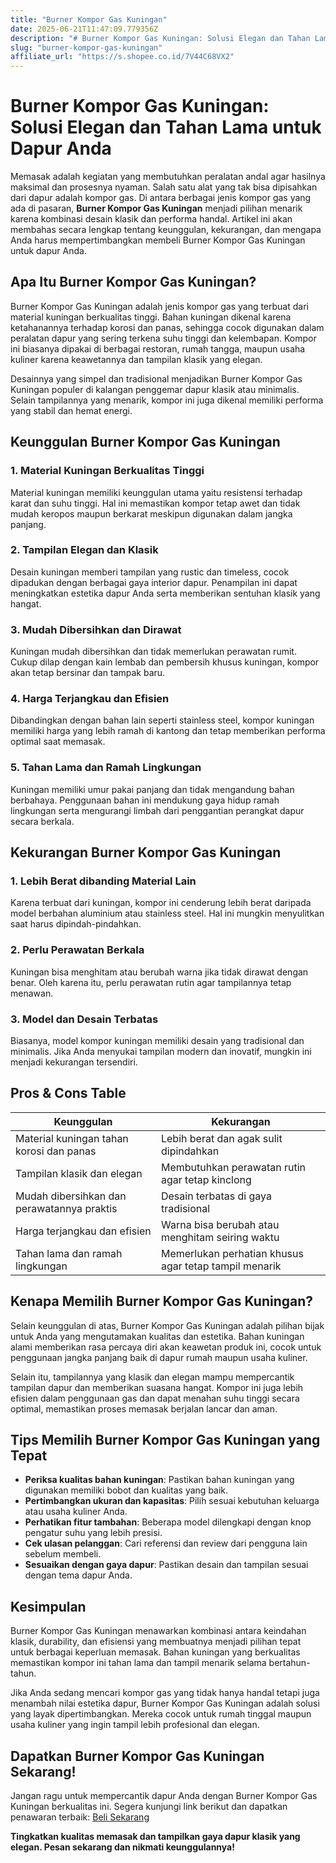 ```yaml
---
title: "Burner Kompor Gas Kuningan"
date: 2025-06-21T11:47:09.779356Z
description: "# Burner Kompor Gas Kuningan: Solusi Elegan dan Tahan Lama untuk Dapur Anda..."
slug: "burner-kompor-gas-kuningan"
affiliate_url: "https://s.shopee.co.id/7V44C68VX2"
---
```

# Burner Kompor Gas Kuningan: Solusi Elegan dan Tahan Lama untuk Dapur Anda

Memasak adalah kegiatan yang membutuhkan peralatan andal agar hasilnya maksimal dan prosesnya nyaman. Salah satu alat yang tak bisa dipisahkan dari dapur adalah kompor gas. Di antara berbagai jenis kompor gas yang ada di pasaran, **Burner Kompor Gas Kuningan** menjadi pilihan menarik karena kombinasi desain klasik dan performa handal. Artikel ini akan membahas secara lengkap tentang keunggulan, kekurangan, dan mengapa Anda harus mempertimbangkan membeli Burner Kompor Gas Kuningan untuk dapur Anda.

## Apa Itu Burner Kompor Gas Kuningan?

Burner Kompor Gas Kuningan adalah jenis kompor gas yang terbuat dari material kuningan berkualitas tinggi. Bahan kuningan dikenal karena ketahanannya terhadap korosi dan panas, sehingga cocok digunakan dalam peralatan dapur yang sering terkena suhu tinggi dan kelembapan. Kompor ini biasanya dipakai di berbagai restoran, rumah tangga, maupun usaha kuliner karena keawetannya dan tampilan klasik yang elegan.

Desainnya yang simpel dan tradisional menjadikan Burner Kompor Gas Kuningan populer di kalangan penggemar dapur klasik atau minimalis. Selain tampilannya yang menarik, kompor ini juga dikenal memiliki performa yang stabil dan hemat energi.

## Keunggulan Burner Kompor Gas Kuningan

### 1. Material Kuningan Berkualitas Tinggi

Material kuningan memiliki keunggulan utama yaitu resistensi terhadap karat dan suhu tinggi. Hal ini memastikan kompor tetap awet dan tidak mudah keropos maupun berkarat meskipun digunakan dalam jangka panjang.

### 2. Tampilan Elegan dan Klasik

Desain kuningan memberi tampilan yang rustic dan timeless, cocok dipadukan dengan berbagai gaya interior dapur. Penampilan ini dapat meningkatkan estetika dapur Anda serta memberikan sentuhan klasik yang hangat.

### 3. Mudah Dibersihkan dan Dirawat

Kuningan mudah dibersihkan dan tidak memerlukan perawatan rumit. Cukup dilap dengan kain lembab dan pembersih khusus kuningan, kompor akan tetap bersinar dan tampak baru.

### 4. Harga Terjangkau dan Efisien

Dibandingkan dengan bahan lain seperti stainless steel, kompor kuningan memiliki harga yang lebih ramah di kantong dan tetap memberikan performa optimal saat memasak.

### 5. Tahan Lama dan Ramah Lingkungan

Kuningan memiliki umur pakai panjang dan tidak mengandung bahan berbahaya. Penggunaan bahan ini mendukung gaya hidup ramah lingkungan serta mengurangi limbah dari penggantian perangkat dapur secara berkala.

## Kekurangan Burner Kompor Gas Kuningan

### 1. Lebih Berat dibanding Material Lain

Karena terbuat dari kuningan, kompor ini cenderung lebih berat daripada model berbahan aluminium atau stainless steel. Hal ini mungkin menyulitkan saat harus dipindah-pindahkan.

### 2. Perlu Perawatan Berkala

Kuningan bisa menghitam atau berubah warna jika tidak dirawat dengan benar. Oleh karena itu, perlu perawatan rutin agar tampilannya tetap menawan.

### 3. Model dan Desain Terbatas

Biasanya, model kompor kuningan memiliki desain yang tradisional dan minimalis. Jika Anda menyukai tampilan modern dan inovatif, mungkin ini menjadi kekurangan tersendiri.

## Pros & Cons Table

| **Keunggulan**                                   | **Kekurangan**                                         |
|--------------------------------------------------|--------------------------------------------------------|
| Material kuningan tahan korosi dan panas        | Lebih berat dan agak sulit dipindahkan               |
| Tampilan klasik dan elegan                     | Membutuhkan perawatan rutin agar tetap kinclong     |
| Mudah dibersihkan dan perawatannya praktis   | Desain terbatas di gaya tradisional                  |
| Harga terjangkau dan efisien                   | Warna bisa berubah atau menghitam seiring waktu    |
| Tahan lama dan ramah lingkungan                | Memerlukan perhatian khusus agar tetap tampil menarik |

## Kenapa Memilih Burner Kompor Gas Kuningan?

Selain keunggulan di atas, Burner Kompor Gas Kuningan adalah pilihan bijak untuk Anda yang mengutamakan kualitas dan estetika. Bahan kuningan alami memberikan rasa percaya diri akan keawetan produk ini, cocok untuk penggunaan jangka panjang baik di dapur rumah maupun usaha kuliner.

Selain itu, tampilannya yang klasik dan elegan mampu mempercantik tampilan dapur dan memberikan suasana hangat. Kompor ini juga lebih efisien dalam penggunaan gas dan dapat menahan suhu tinggi secara optimal, memastikan proses memasak berjalan lancar dan aman.

## Tips Memilih Burner Kompor Gas Kuningan yang Tepat

- **Periksa kualitas bahan kuningan**: Pastikan bahan kuningan yang digunakan memiliki bobot dan kualitas yang baik.
- **Pertimbangkan ukuran dan kapasitas**: Pilih sesuai kebutuhan keluarga atau usaha kuliner Anda.
- **Perhatikan fitur tambahan**: Beberapa model dilengkapi dengan knop pengatur suhu yang lebih presisi.
- **Cek ulasan pelanggan**: Cari referensi dan review dari pengguna lain sebelum membeli.
- **Sesuaikan dengan gaya dapur**: Pastikan desain dan tampilan sesuai dengan tema dapur Anda.

## Kesimpulan

Burner Kompor Gas Kuningan menawarkan kombinasi antara keindahan klasik, durability, dan efisiensi yang membuatnya menjadi pilihan tepat untuk berbagai keperluan memasak. Bahan kuningan yang berkualitas memastikan kompor ini tahan lama dan tampil menarik selama bertahun-tahun.

Jika Anda sedang mencari kompor gas yang tidak hanya handal tetapi juga menambah nilai estetika dapur, Burner Kompor Gas Kuningan adalah solusi yang layak dipertimbangkan. Mereka cocok untuk rumah tinggal maupun usaha kuliner yang ingin tampil lebih profesional dan elegan.

## Dapatkan Burner Kompor Gas Kuningan Sekarang!

Jangan ragu untuk mempercantik dapur Anda dengan Burner Kompor Gas Kuningan berkualitas ini. Segera kunjungi link berikut dan dapatkan penawaran terbaik: [Beli Sekarang](https://s.shopee.co.id/7V44C68VX2)

**Tingkatkan kualitas memasak dan tampilkan gaya dapur klasik yang elegan. Pesan sekarang dan nikmati keunggulannya!**